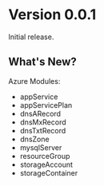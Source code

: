 # Version 0.0.1

Initial release. 

## What's New?

Azure Modules:
* appService
* appServicePlan
* dnsARecord
* dnsMxRecord
* dnsTxtRecord
* dnsZone
* mysqlServer
* resourceGroup
* storageAccount
* storageContainer
